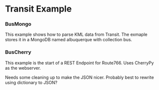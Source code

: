 # Transit Example

### BusMongo
This example shows how to parse KML data from Transit. The exmaple stores it in a MongoDB named albuquerque with collection bus.

### BusCherry
This example is the start of a REST Endpoint for Route766. Uses CherryPy as the webserver.

Needs some cleaning up to make the JSON nicer. Probably best to rewrite using dictionary to JSON? 